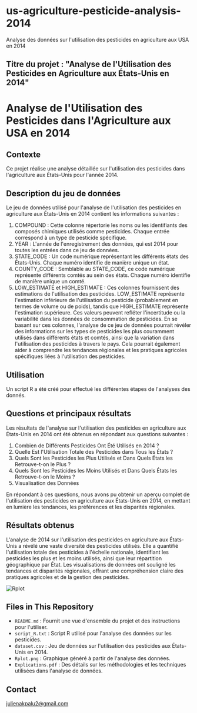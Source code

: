 # us-agriculture-pesticide-analysis-2014
Analyse des données sur l'utilisation des pesticides en agriculture aux USA en 2014

## Titre du projet : "Analyse de l'Utilisation des Pesticides en Agriculture aux États-Unis en 2014"

# Analyse de l'Utilisation des Pesticides dans l'Agriculture aux USA en 2014

## Contexte
Ce projet réalise une analyse détaillée sur l'utilisation des pesticides dans l'agriculture aux États-Unis pour l'année 2014.

## Description du jeu de données
Le jeu de données utilisé pour l'analyse de l'utilisation des pesticides en agriculture aux États-Unis en 2014 contient les informations suivantes :
1.	COMPOUND : Cette colonne répertorie les noms ou les identifiants des composés chimiques utilisés comme pesticides. Chaque entrée correspond à un type de pesticide spécifique.
2.	YEAR : L'année de l'enregistrement des données, qui est 2014 pour toutes les entrées dans ce jeu de données.
3.	STATE_CODE : Un code numérique représentant les différents états des États-Unis. Chaque numéro identifie de manière unique un état.
4.	COUNTY_CODE : Semblable au STATE_CODE, ce code numérique représente différents comtés au sein des états. Chaque numéro identifie de manière unique un comté.
5.	LOW_ESTIMATE et HIGH_ESTIMATE : Ces colonnes fournissent des estimations de l'utilisation des pesticides. LOW_ESTIMATE représente l'estimation inférieure de l'utilisation du pesticide (probablement en termes de volume ou de poids), tandis que HIGH_ESTIMATE représente l'estimation supérieure. Ces valeurs peuvent refléter l'incertitude ou la variabilité dans les données de consommation de pesticides.
En se basant sur ces colonnes, l'analyse de ce jeu de données pourrait révéler des informations sur les types de pesticides les plus couramment utilisés dans différents états et comtés, ainsi que la variation dans l'utilisation des pesticides à travers le pays. Cela pourrait également aider à comprendre les tendances régionales et les pratiques agricoles spécifiques liées à l'utilisation des pesticides.

## Utilisation
Un script R a été créé pour effectué les différentes étapes de l'analyses des donnés. 

## Questions et principaux résultats 
Les résultats de l'analyse sur l'utilisation des pesticides en agriculture aux États-Unis en 2014 ont été obtenus en répondant aux questions suivantes :
1.	Combien de Différents Pesticides Ont Été Utilisés en 2014 ?
2.	Quelle Est l'Utilisation Totale des Pesticides dans Tous les États ?
3.	Quels Sont les Pesticides les Plus Utilisés et Dans Quels États les Retrouve-t-on le Plus ?
4.	Quels Sont les Pesticides les Moins Utilisés et Dans Quels États les Retrouve-t-on le Moins ?
5.	Visualisation des Données

En répondant à ces questions, nous avons pu obtenir un aperçu complet de l'utilisation des pesticides en agriculture aux États-Unis en 2014, en mettant en lumière les tendances, les préférences et les disparités régionales.

## Résultats obtenus
L'analyse de 2014 sur l'utilisation des pesticides en agriculture aux États-Unis a révélé une vaste diversité des pesticides utilisés. Elle a quantifié l'utilisation totale des pesticides à l'échelle nationale, identifiant les pesticides les plus et les moins utilisés, ainsi que leur répartition géographique par État. Les visualisations de données ont souligné les tendances et disparités régionales, offrant une compréhension claire des pratiques agricoles et de la gestion des pesticides.

![Rplot](https://github.com/JulienAkpalu/us-agriculture-pesticide-analysis-2014/assets/152445561/e85a8cda-df24-4c1f-9811-0a5c9d3b9d7b)

## Files in This Repository

- `README.md` : Fournit une vue d'ensemble du projet et des instructions pour l'utiliser.
- `script_R.txt` : Script R utilisé pour l'analyse des données sur les pesticides.
- `dataset.csv` : Jeu de données sur l'utilisation des pesticides aux États-Unis en 2014.
- `Rplot.png` : Graphique généré à partir de l'analyse des données.
- `Explications.pdf` : Des détails sur les méthodologies et les techniques utilisées dans l'analyse de données.

## Contact
julienakpalu2@gmail.com 


